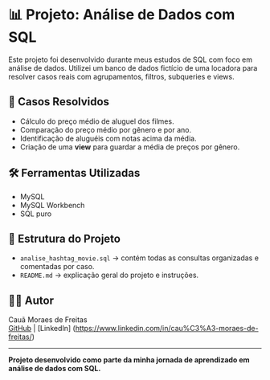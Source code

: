 # 📊 Projeto: Análise de Dados com SQL

Este projeto foi desenvolvido durante meus estudos de SQL com foco em análise de dados. Utilizei um banco de dados fictício de uma locadora para resolver casos reais com agrupamentos, filtros, subqueries e views.

## 🧪 Casos Resolvidos

- Cálculo do preço médio de aluguel dos filmes.
- Comparação do preço médio por gênero e por ano.
- Identificação de aluguéis com notas acima da média.
- Criação de uma **view** para guardar a média de preços por gênero.

## 🛠️ Ferramentas Utilizadas

- MySQL
- MySQL Workbench
- SQL puro

## 📁 Estrutura do Projeto

- `analise_hashtag_movie.sql` → contém todas as consultas organizadas e comentadas por caso.
- `README.md` → explicação geral do projeto e instruções.

## 👨‍💻 Autor

Cauã Moraes de Freitas  
[GitHub](https://github.com/CauaFreitas6) | [LinkedIn] (https://www.linkedin.com/in/cau%C3%A3-moraes-de-freitas/)

---

**Projeto desenvolvido como parte da minha jornada de aprendizado em análise de dados com SQL.**
